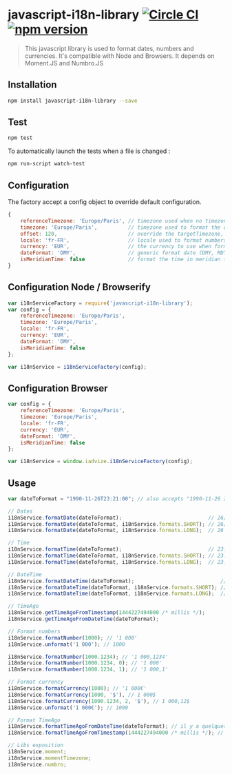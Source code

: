 # javascript-i18n-library [![Circle CI](https://circleci.com/gh/iadvize/javascript-i18n-library.svg?style=svg)](https://circleci.com/gh/iadvize/javascript-i18n-library) [![npm version](https://badge.fury.io/js/javascript-i18n-library.svg)](https://badge.fury.io/js/javascript-i18n-library)

> This javascript library is used to format dates, numbers and currencies. It's compatible with Node and Browsers. It depends on Moment.JS and Numbro.JS

## Installation
``` sh
npm install javascript-i18n-library --save
```

## Test
```sh
npm test
```

To automatically launch the tests when a file is changed :
```sh
npm run-script watch-test
```

## Configuration

The factory accept a config object to override default configuration.
```js
{
    referenceTimezone: 'Europe/Paris', // timezone used when no timezone is defined on the date to parse 
    timezone: 'Europe/Paris',          // timezone used to format the date
    offset: 120,                       // override the targetTimezone, add this offset (in minutes) to the parsed date
    locale: 'fr-FR',                   // locale used to format numbers, currencies and long date format
    currency: 'EUR',                   // the currency to use when formatting currencies values
    dateFormat: 'DMY',                 // generic format date (DMY, MDY or YMD)
    isMeridianTime: false              // format the time in meridian time or 24 hours time
}
```

## Configuration Node / Browserify
``` javascript
var i18nServiceFactory = require('javascript-i18n-library');
var config = {
    referenceTimezone: 'Europe/Paris',
    timezone: 'Europe/Paris',
    locale: 'fr-FR',
    currency: 'EUR',
    dateFormat: 'DMY',
    isMeridianTime: false
};

var i18nService = i18nServiceFactory(config);
```

## Configuration Browser
``` javascript
var config = {
    referenceTimezone: 'Europe/Paris',
    timezone: 'Europe/Paris',
    locale: 'fr-FR',
    currency: 'EUR',
    dateFormat: 'DMY',
    isMeridianTime: false
};

var i18nService = window.iadvize.i18nServiceFactory(config);
```

## Usage 
```javascript
var dateToFormat = "1990-11-26T23:21:00"; // also accepts "1990-11-26 23:21:00" format

// Dates
i18nService.formatDate(dateToFormat);                            // 26/11/1990
i18nService.formatDate(dateToFormat, i18nService.formats.SHORT); // 26/11/1990
i18nService.formatDate(dateToFormat, i18nService.formats.LONG);  // 26 novembre 1990

// Time
i18nService.formatTime(dateToFormat);                            // 23:21
i18nService.formatTime(dateToFormat, i18nService.formats.SHORT); // 23:21
i18nService.formatTime(dateToFormat, i18nService.formats.LONG);  // 23:21:00

// DateTime
i18nService.formatDateTime(dateToFormat);                            // 26/11/1990 23:21
i18nService.formatDateTime(dateToFormat, i18nService.formats.SHORT); // 26/11/1990 23:21
i18nService.formatDateTime(dateToFormat, i18nService.formats.LONG);  // 26 novembre 1990 23:21:00

// TimeAgo
i18nService.getTimeAgoFromTimestamp(1444227494000 /* millis */);
i18nService.getTimeAgoFromDateTime(dateToFormat);

// Format numbers
i18nService.formatNumber(1000); // '1 000'
i18nService.unformat('1 000'); // 1000

i18nService.formatNumber(1000.1234); // '1 000,1234'
i18nService.formatNumber(1000.1234, 0); // '1 000'
i18nService.formatNumber(1000.1234, 1); // '1 000,1'

// Format currency
i18nService.formatCurrency(1000); // '1 000€'
i18nService.formatCurrency(1000, '$'), // 1 000$
i18nService.formatCurrency(1000.1234, 2, '$'), // 1 000,12$
i18nService.unformat('1 000€'); // 1000

// Format TimeAgo
i18nService.formatTimeAgoFromDateTime(dateToFormat); // il y a quelques secondes
i18nService.formatTimeAgoFromTimestamp(1444227494000 /* millis */); // il y a quelques secondes

// Libs exposition
i18nService.moment;
i18nService.momentTimezone;
i18nService.numbro;
```
